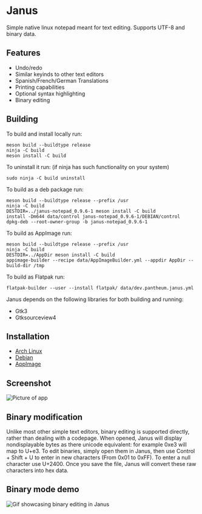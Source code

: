 # Janus
Simple native linux notepad meant for text editing. Supports UTF-8 and binary data. 

## Features
- Undo/redo
- Similar keyinds to other text editors
- Spanish/French/German Translations
- Printing capabilities
- Optional syntax highlighting
- Binary editing

## Building

To build and install locally run:
```
meson build --buildtype release
ninja -C build
meson install -C build
```

To uninstall it run: (if ninja has such functionality on your system)
```
sudo ninja -C build uninstall
```

To build as a deb package run:
```
meson build --buildtype release --prefix /usr
ninja -C build
DESTDIR=../janus-notepad_0.9.6-1 meson install -C build
install -Dm644 data/control janus-notepad_0.9.6-1/DEBIAN/control
dpkg-deb --root-owner-group -b janus-notepad_0.9.6-1
```

To build as AppImage run:
```
meson build --buildtype release --prefix /usr
ninja -C build
DESTDIR=../AppDir meson install -C build
appimage-builder --recipe data/AppImageBuilder.yml --appdir AppDir --build-dir /tmp
```

To build as Flatpak run:
```
flatpak-builder --user --install flatpak/ data/dev.pantheum.janus.yml
```

Janus depends on the following libraries for both building and running:
- Gtk3
- Gtksourceview4

## Installation

- [Arch Linux](https://aur.archlinux.org/packages/janus)
- [Debian](https://github.com/gholmann16/Janus/releases/latest)
- [AppImage](https://github.com/gholmann16/Janus/releases/latest)

## Screenshot
![Picture of app](data/screenshot.png)

## Binary modification

Unlike most other simple text editors, binary editing is supported directly, rather than dealing with a codepage. When opened, Janus will display nondisplayable bytes as there unicode equivalent: for example 0xe3 will map to U+e3. To edit binaries, simply open them in Janus, then use Control + Shift + U to enter in new characters (From 0x01 to 0xFF). To enter a null character use U+2400. Once you save the file, Janus will convert these raw characters into hex data.

## Binary mode demo
![Gif showcasing binary editing in Janus](data/demo.gif)
